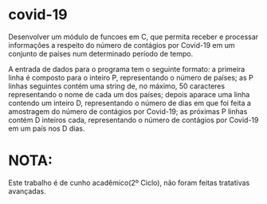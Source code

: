# covid-19

Desenvolver um módulo de funcoes em C, que permita receber e processar informações a respeito do número de contágios por Covid-19 em um conjunto de países num determinado período de tempo.

A entrada de dados para o programa tem o seguinte formato: a primeira linha é composto para o inteiro P, representando o número de países; as P linhas seguintes contém uma string de, no máximo, 50 caracteres representando o nome de cada um dos países; depois aparace uma linha contendo um inteiro D, representando o número de dias em que foi feita a amostragem do número de contágios por Covid-19; as próximas P linhas contém D inteiros cada, representando o número de contágios por Covid-19 em um país nos D dias. 

# NOTA:

Este trabalho é de cunho acadêmico(2º Ciclo), não foram feitas tratativas avançadas.